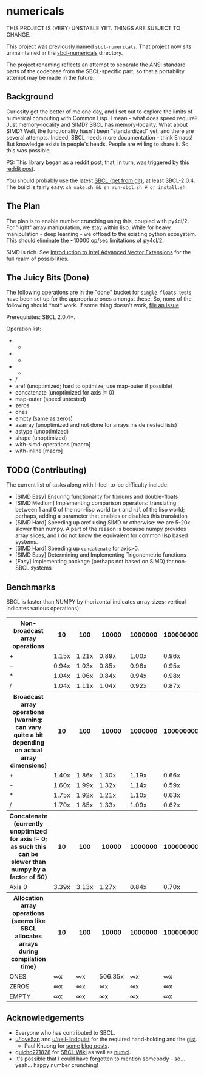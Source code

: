 # numericals

THIS PROJECT IS (VERY) UNSTABLE YET. THINGS ARE SUBJECT TO CHANGE.

This project was previously named `sbcl-numericals`. That project now sits unmaintained in the [sbcl-numericals](./sbcl-numericals) directory.

The project renaming reflects an attempt to separate the ANSI standard parts of the codebase
from the SBCL-specific part, so that a portability attempt may be made in the future.

## Background

Curiosity got the better of me one day, and I set out to explore the limits of numerical computing with Common Lisp. I mean - what does speed require? Just memory-locality and SIMD?
SBCL has memory-locality. What about SIMD? Well, the functionality hasn't been "standardized" yet, and there are several attempts. Indeed, 
SBCL needs more documentation - think Emacs! But knowledge exists in people's heads. People are willing to share it. So, this was possible. 

PS: This library began as a [reddit post](https://www.reddit.com/r/lisp/comments/fkfgjn/sbcl_with_simd_how_to_optimize_sseavx2_to_pointer/), that, in turn, was triggered by [this reddit post](https://www.reddit.com/r/lisp/comments/fjmm6y/deep_learning_with_gpus/).

You should probably use the latest [SBCL (get from git)](https://github.com/sbcl/sbcl), at least SBCL-2.0.4. The build is fairly easy: `sh make.sh && sh run-sbcl.sh # or install.sh`.

## The Plan

The plan is to enable number crunching using this, coupled with py4cl/2. For "light" array
manipulation, we stay within lisp. While for heavy manipulation - deep learning - we offload
to the existing python ecosystem. This should eliminate the ~10000 op/sec limitations of py4cl/2.

SIMD is rich. See [Introduction
to Intel Advanced Vector Extensions](https://software.intel.com/en-us/articles/introduction-to-intel-advanced-vector-extensions) for the full realm of possibilities.

## The Juicy Bits (Done)

The following operations are in the "done" bucket for `single-float`s. [tests](./tests/) have been set up for the appropriate ones amongst these.
So, none of the following should \*not\* work. If some thing doesn't work, [file an issue](https://github.com/digikar99/numericals/issues).

Prerequisites: SBCL 2.0.4+.

Operation list:

- +
- -
- *
- /
- aref (unoptimized; hard to optimize; use map-outer if possible)
- concatenate (unoptimized for axis != 0)
- map-outer (speed untested)
- zeros 
- ones
- empty (same as zeros)
- asarray (unoptimized and not done for arrays inside nested lists)
- astype (unoptimized)
- shape (unoptimized)
- with-simd-operations [macro]
- with-inline [macro]

## TODO (Contributing)

The current list of tasks along with I-feel-to-be difficulty include:

- [SIMD Easy] Ensuring functionality for fixnums and double-floats 
- [SIMD Medium] Implementing comparison operators: translating between 1 and 0 of the non-lisp world
to `t` and `nil` of the lisp world; perhaps, adding a parameter that enables or disables
this translation
- [SIMD Hard] Speeding up aref using SIMD or otherwise: we are 5-20x slower than numpy. A part of
the reason is because numpy provides array slices, and I do not know the equivalent for common
lisp based systems.
- [SIMD Hard] Speeding up `concatenate` for axis>0.
- [SIMD Easy] Determining and Implementing Trigonometric functions 
- [Easy] Implementing package (perhaps not based on SIMD) for non-SBCL systems

## Benchmarks

<div id='benchmark'>
  <p>SBCL is faster than NUMPY by (horizontal indicates array sizes; vertical indicates various operations): 
  </p>
  <table>
<tr>
  <th>Non-broadcast array operations
  </th>
<th>10
</th>
<th>100
</th>
<th>10000
</th>
<th>1000000
</th>
<th>100000000
</th>
</tr>
<tr>
  <td>+
  </td>
<td>1.15x
</td>
<td>1.21x
</td>
<td>0.89x
</td>
<td>1.00x
</td>
<td>0.96x
</td>
</tr>
<tr>
  <td>-
  </td>
<td>0.94x
</td>
<td>1.03x
</td>
<td>0.85x
</td>
<td>0.96x
</td>
<td>0.95x
</td>
</tr>
<tr>
  <td>*
  </td>
<td>1.04x
</td>
<td>1.06x
</td>
<td>0.84x
</td>
<td>0.94x
</td>
<td>0.98x
</td>
</tr>
<tr>
  <td>/
  </td>
<td>1.04x
</td>
<td>1.11x
</td>
<td>1.04x
</td>
<td>0.92x
</td>
<td>0.87x
</td>
</tr>
<tr>
  <th>Broadcast array operations (warning: can vary quite a bit depending
on actual array dimensions)
  </th>
<th>10
</th>
<th>100
</th>
<th>10000
</th>
<th>1000000
</th>
<th>100000000
</th>
</tr>
<tr>
  <td>+
  </td>
<td>1.40x
</td>
<td>1.86x
</td>
<td>1.30x
</td>
<td>1.19x
</td>
<td>0.66x
</td>
</tr>
<tr>
  <td>-
  </td>
<td>1.60x
</td>
<td>1.99x
</td>
<td>1.32x
</td>
<td>1.14x
</td>
<td>0.59x
</td>
</tr>
<tr>
  <td>*
  </td>
<td>1.75x
</td>
<td>1.92x
</td>
<td>1.21x
</td>
<td>1.10x
</td>
<td>0.63x
</td>
</tr>
<tr>
  <td>/
  </td>
<td>1.70x
</td>
<td>1.85x
</td>
<td>1.33x
</td>
<td>1.09x
</td>
<td>0.62x
</td>
</tr>
<tr>
  <th>Concatenate (currently unoptimized for axis != 0; 
as such this can be slower than numpy by a factor of 50)
  </th>
<th>10
</th>
<th>100
</th>
<th>10000
</th>
<th>1000000
</th>
<th>100000000
</th>
</tr>
<tr>
  <td>Axis 0
  </td>
<td>3.39x
</td>
<td>3.13x
</td>
<td>1.27x
</td>
<td>0.84x
</td>
<td>0.70x
</td>
</tr>
<tr>
  <th>Allocation array operations (seems like SBCL allocates arrays
during compilation time)
  </th>
<th>10
</th>
<th>100
</th>
<th>10000
</th>
<th>1000000
</th>
<th>100000000
</th>
</tr>
<tr>
  <td>ONES
  </td>
<td>∞x
</td>
<td>∞x
</td>
<td>506.35x
</td>
<td>∞x
</td>
<td>∞x
</td>
</tr>
<tr>
  <td>ZEROS
  </td>
<td>∞x
</td>
<td>∞x
</td>
<td>∞x
</td>
<td>∞x
</td>
<td>∞x
</td>
</tr>
<tr>
  <td>EMPTY
  </td>
<td>∞x
</td>
<td>∞x
</td>
<td>∞x
</td>
<td>∞x
</td>
<td>∞x
</td>
</tr>
  </table>
</div>

<!-- The above div would be filled by :numericals/tests when *write-to-readme* is T. -->

## Acknowledgements

- Everyone who has contributed to SBCL.
- [u/love5an](https://www.reddit.com/user/love5an/) and [u/neil-lindquist](https://www.reddit.com/user/neil-lindquist/) for the required hand-holding and the [gist](https://gist.github.com/Lovesan/660866b96a2632b900359333a251cc1c).
  - Paul Khuong for [some](https://pvk.ca/Blog/2013/06/05/fresh-in-sbcl-1-dot-1-8-sse-intrinsics/) [blog posts](https://pvk.ca/Blog/2014/08/16/how-to-define-new-intrinsics-in-sbcl/).
- [guicho271828](https://github.com/guicho271828) for [SBCL Wiki](https://github.com/guicho271828/sbcl-wiki/wiki) as well as [numcl](https://github.com/numcl/numcl).
- It's possible that I could have forgotten to mention somebody - so... yeah... happy number crunching!

